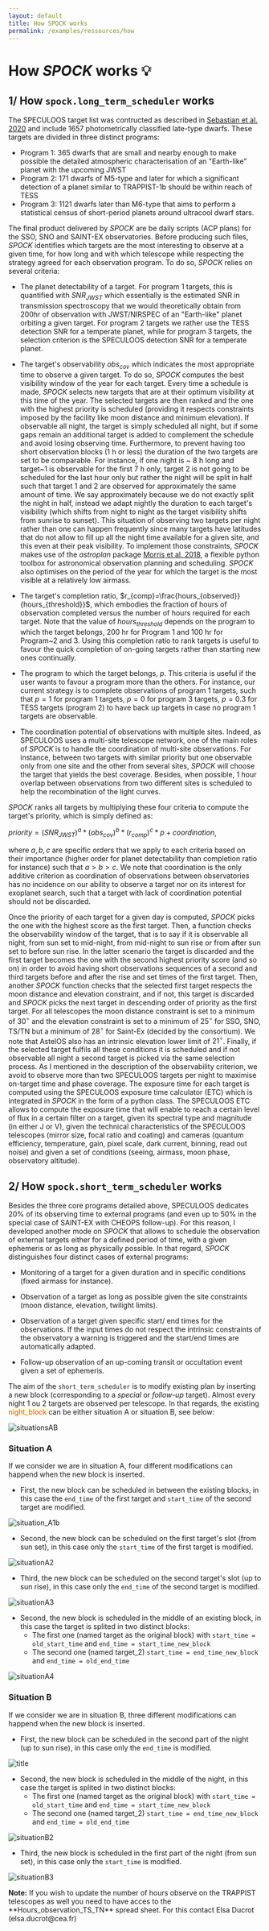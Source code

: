 ```yaml
---
layout: default
title: How SPOCK works
permalink: /examples/ressources/how
---
```


# How *SPOCK* works 💡


## 1/ How `spock.long_term_scheduler` works

The SPECULOOS target list was contructed as described in [Sebastian et al. 2020](http://arxiv.org/abs/2011.02069) and include 1657 photometrically classified late-type dwarfs. These targets are divided in three distinct programs:
* Program 1: 365 dwarfs that are small and nearby enough to make possible the detailed atmospheric characterisation of an "Earth-like" planet with the upcoming JWST
* Program 2: 171 dwarfs of M5-type and later for which a significant detection of a planet similar to TRAPPIST-1b should be within reach of TESS
* Program 3: 1121 dwarfs later than M6-type that aims to perform a statistical census of short-period planets around ultracool dwarf stars.

The final product delivered by *SPOCK* are be daily scripts (ACP plans) for the SSO, SNO and SAINT-EX observatories. Before producing such files, *SPOCK* identifies which targets are the most interesting to observe at a given time, for how long and with which telescope while respecting the strategy agreed for each observation program. To do so, *SPOCK* relies on several criteria:

* The planet detectability of a target. For program 1 targets, this is quantified with $SNR_{JWST}$ which essentially is the estimated SNR in transmission spectroscopy that we would theoretically obtain from 200hr of observation with JWST/NIRSPEC of an "Earth-like" planet orbiting a given target. For program 2 targets we rather use the TESS detection SNR for a temperate planet, while for program 3 targets, the selection criterion is the SPECULOOS detection SNR for a temperate planet.

* The target's observability $obs_{cov}$ which indicates the most appropriate time to observe a given target. To do so, *SPOCK* computes the best visibility window of the year for each target. Every time a schedule is made, *SPOCK* selects new targets that are at their optimum visibility at this time of the year. The selected targets are then ranked and the one with the highest priority is scheduled (providing it respects constraints imposed by the facility like moon distance and minimum elevation). If observable all night, the target is simply scheduled all night, but if some gaps remain an additional target is added to complement the schedule and avoid losing observing time. Furthermore, to prevent having too short observation blocks (1 h or less) the duration of the two targets are set to be comparable. For instance, if one night is ~ 8 h long and target~1 is observable for the first 7 h only, target 2 is not going to be scheduled for the last hour only but rather the night will be split in half such that target 1 and 2 are observed for approximately the same amount of time. We say approximately because we do not exactly split the night in half, instead we adapt nightly the duration to each target's visibility (which shifts from night to night as the target visibility shifts from sunrise to sunset). This situation of observing two targets per night rather than one can happen frequently since many targets have latitudes that do not allow to fill up all the night time available for a given site, and this even at their peak visibility. To implement those constraints, *SPOCK* makes use of the *astroplan* package [Morris et al. 2018](http://arxiv.org/abs/1712.09631), a flexible python toolbox for astronomical observation planning and scheduling. *SPOCK* also optimises on the period of the year for which the target is the most visible at a relatively low airmass.
* The target's completion ratio, $r_{comp}=\frac{hours_{observed}}{hours_{threshold}}$, which embodies the fraction of hours of observation completed versus the number of hours required for each target. Note that the value of $hours_{threshold}$ depends on the program to which the target belongs, 200 hr for Program 1 and 100 hr for Program~2 and 3. Using this completion ratio to rank targets is useful to favour the quick completion of on-going targets rather than starting new ones continually.
* The program to which the target belongs, $p$. This criteria is useful if the user wants to favour a program more than the others. For instance, our current strategy is to complete observations of program 1 targets, such that $p=1$ for program 1 targets,  $p=0$ for program 3 targets, $p=0.3$ for TESS targets (program 2) to have back up targets in case no program 1 targets are observable.
* The coordination potential of observations with multiple sites. Indeed, as SPECULOOS uses a multi-site telescope network, one of the main roles of *SPOCK* is to handle the coordination of multi-site observations. For instance, between two targets with similar priority but one observable only from one site and the other from several sites, *SPOCK* will choose the target that yields the best coverage. Besides, when possible, 1 hour overlap between observations from two different sites is scheduled to help the recombination of the light curves.




*SPOCK* ranks all targets by multiplying these four criteria to compute the target's priority, which is simply defined as:

$priority = (SNR_{JWST})^{a} * (obs_{cov})^{b} * (r_{comp})^{c} * p + coordination$,

where $a, b, c$ are specific orders that we apply to each criteria based on their importance (higher order for planet detectability than completion ratio for instance) such that $a>b>c$. We note that coordination is the only additive criterion as coordination of observations between observatories has no incidence on our ability to observe a target nor on its interest for exoplanet search, such that a target with lack of coordination potential should not be discarded.


Once the priority of each target for a given day is computed, *SPOCK* picks the one with the highest score as the first target. Then, a function checks the observability window of the target, that is to say if it is observable all night, from sun set to mid-night, from mid-night to sun rise or from after sun set to before sun rise. In the latter scenario the target is discarded and the first target becomes the one with the second highest priority score (and so on) in order to avoid having short observations sequences of a second and third targets before and after the rise and set times of the first target. Then, another *SPOCK* function checks that the selected first target respects the moon distance and elevation constraint, and if not, this target is discarded and *SPOCK* picks the next target in descending order of priority as the first target. For all telescopes the moon distance constraint is set to a minimum of $30^{\circ}$ and the elevation constraint is set to a minimum of $25^{\circ}$ for SSO, SNO, TS/TN but a minimum of $28^{\circ}$ for Saint-Ex (decided by the consortium). We note that AstelOS also has an intrinsic elevation lower limit of $21^{\circ}$. Finally, if the selected target fulfils all these conditions it is scheduled and if not observable all night a second target is picked via the same selection process. As I mentioned in the description of the observability criterion, we avoid to observe more than two SPECULOOS targets per night to maximise on-target time and phase coverage. The exposure time for each target is computed using the SPECULOOS exposure time calculator (ETC) which is integrated in *SPOCK* in the form of a python class. The SPECULOOS ETC allows to compute the exposure time that will enable to reach a certain level of flux in a certain filter on a target, given its spectral type and magnitude (in either J or V), given the technical characteristics of the SPECULOOS telescopes (mirror size, focal ratio and coating) and cameras (quantum efficiency, temperature, gain, pixel scale, dark current, binning, read out noise) and given a set of conditions (seeing, airmass, moon phase, observatory altitude).

## 2/ How `spock.short_term_scheduler` works

Besides the three core programs detailed above, SPECULOOS dedicates 20\% of its observing time to external programs (and even up to 50\% in the special case of SAINT-EX with CHEOPS follow-up). For this reason, I developed another mode on *SPOCK* that allows to schedule the observation of external targets either for a defined period of time, with a given ephemeris or as long as physically possible. In that regard, *SPOCK* distinguishes four distinct cases of external programs: 

* Monitoring of a target for a given duration and in specific conditions (fixed airmass for instance). 

* Observation of a target as long as possible given the site constraints (moon distance, elevation, twilight limits). 

* Observation of a target given specific start/ end times for the observations. If the input times do not respect the intrinsic constraints of the observatory a warning is triggered and the start/end times are automatically adapted. 

* Follow-up observation of an up-coming transit or occultation event given a set of ephemeris. 



The aim of the `short_term_scheduler` is to modify existing plan by inserting a new block (corresponding to a *special* or *follow-up* target). Almost every night 1 ou 2 targets are observed per telescope. In that regards, the existing <span style="background-color:lightyellow"><font color='orangered'> night_block </font></span>  can be either situation A or situation B, see below:

![situationsAB](situations_AB.png)

### Situation A

If we consider we are in situation A, four different modifications can happend when the new block is inserted. 

* First, the new block can be scheduled in between the existing blocks, in this case the `end_time` of the first target and `start_time` of the second target are modified.

![situation_A1b](situation_A1b.png)

* Second, the new block can be scheduled on the first target's slot (from sun set), in this case only the `start_time` of the first target is modified.

![situationA2](situation_A2.png)

* Third, the new block can be scheduled on the second target's slot (up to sun rise), in this case only the `end_time` of the second target is modified.

![situationA3](situation_A3.png)

* Second, the new block is scheduled in the middle of an existing block, in this case the target is splited in two distinct blocks:
    * The first one (named target as the original block) with `start_time = old_start_time` and `end_time = start_time_new_block` 
    * The second one (named target_2) `start_time = end_time_new_block` and `end_time = old_end_time` 

![situationA4](situation_A4b.png)

### Situation B

If we consider we are in situation B, three different modifications can happend when the new block is inserted. 

* First, the new block can be scheduled in the second part of the night (up to sun rise), in this case only the `end_time` is modified.

![title](situation_B1.png)

* Second, the new block is scheduled in the middle of the night, in this case the target is splited in two distinct blocks:
    * The first one (named target as the original block)  with `start_time = old_start_time` and `end_time = start_time_new_block` 
    * The second one (named target_2) `start_time = end_time_new_block` and `end_time = old_end_time` 

![situationB2](situation_B2.png)

* Third, the new block is scheduled in the first part of the night (from sun set), in this case only the `start_time` is modified.

![situationB3](situation_B3.png)


<div class="alert alert-info">
<strong>Note:</strong>  If you wish to update the number of hours observe on the TRAPPIST telescopes as well you need to have acces to the **Hours_observation_TS_TN** spread sheet. For this contact Elsa Ducrot (elsa.ducrot@cea.fr)
    
</div>